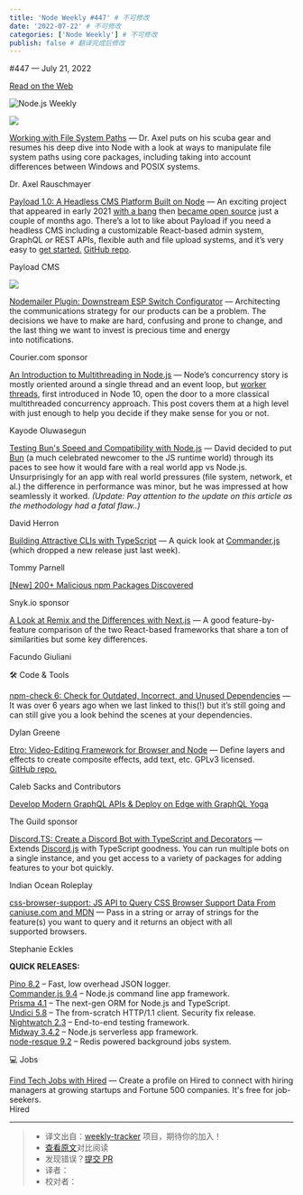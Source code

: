 ```yaml
---
title: 'Node Weekly #447' # 不可修改
date: '2022-07-22' # 不可修改
categories: ['Node Weekly'] # 不可修改
publish: false # 翻译完成后修改
---
```


<!--以上是预览信息，图片一张或限制百字左右，前者优先，全文请使用二级及以下标题-->
<!-- more -->

#​447 — July 21, 2022

[Read on the Web](https://nodeweekly.com/link/126516/web)

![Node.js Weekly](https://res.cloudinary.com/cpress/image/upload/v1653576619/lgfqinzbdqttwmhvljxb.png)

[![](https://res.cloudinary.com/cpress/image/upload/w_1280,e_sharpen:60/inqp9gvqmaqwolgddybs.jpg)](https://nodeweekly.com/link/126517/web)

[Working with File System Paths](https://nodeweekly.com/link/126517/web "2ality.com") — Dr. Axel puts on his scuba gear and resumes his deep dive into Node with a look at ways to manipulate file system paths using core packages, including taking into account differences between Windows and POSIX systems.

Dr. Axel Rauschmayer

[Payload 1.0: A Headless CMS Platform Built on Node](https://nodeweekly.com/link/126518/web "payloadcms.com") — An exciting project that appeared in early 2021 [with a bang](https://nodeweekly.com/link/126519/web) then [became open source](https://nodeweekly.com/link/126520/web) just a couple of months ago. There’s a lot to like about Payload if you need a headless CMS including a customizable React-based admin system, GraphQL _or_ REST APIs, flexible auth and file upload systems, and it’s very easy to [get started.](https://nodeweekly.com/link/126521/web) [GitHub repo](https://nodeweekly.com/link/126522/web).

Payload CMS

[![](https://copm.s3.amazonaws.com/e5f90c24.png)](https://nodeweekly.com/link/126523/web)

[Nodemailer Plugin: Downstream ESP Switch Configurator](https://nodeweekly.com/link/126523/web "www.courier.com") — Architecting the communications strategy for our products can be a problem. The decisions we have to make are hard, confusing and prone to change, and the last thing we want to invest is precious time and energy into notifications.

Courier.com sponsor

[An Introduction to Multithreading in Node.js](https://nodeweekly.com/link/126524/web "blog.appsignal.com") — Node’s concurrency story is mostly oriented around a single thread and an event loop, but [worker threads](https://nodeweekly.com/link/126525/web), first introduced in Node 10, open the door to a more classical multithreaded concurrency approach. This post covers them at a high level with just enough to help you decide if they make sense for you or not.

Kayode Oluwasegun

[Testing Bun's Speed and Compatibility with Node.js](https://nodeweekly.com/link/126526/web "techsparx.com") — David decided to put [Bun](https://nodeweekly.com/link/126527/web) (a much celebrated newcomer to the JS runtime world) through its paces to see how it would fare with a real world app vs Node.js. Unsurprisingly for an app with real world pressures (file system, network, et al.) the difference in performance was minor, but he was impressed at how seamlessly it worked. _(Update: Pay attention to the update on this article as the methodology had a fatal flaw..)_

David Herron

[Building Attractive CLIs with TypeScript](https://nodeweekly.com/link/126528/web "blog.terrible.dev") — A quick look at [Commander.js](https://nodeweekly.com/link/126529/web) (which dropped a new release just last week).

Tommy Parnell

[\[New\] 200+ Malicious npm Packages Discovered](https://nodeweekly.com/link/126530/web "snyk.io")

Snyk.io sponsor

[A Look at Remix and the Differences with Next.js](https://nodeweekly.com/link/126531/web "www.smashingmagazine.com") — A good feature-by-feature comparison of the two React-based frameworks that share a ton of similarities but some key differences.

Facundo Giuliani

🛠 Code & Tools

[npm-check 6: Check for Outdated, Incorrect, and Unused Dependencies](https://nodeweekly.com/link/126532/web "github.com") — It was over 6 years ago when we last linked to this(!) but it’s still going and can still give you a look behind the scenes at your dependencies.

Dylan Greene

[Etro: Video-Editing Framework for Browser and Node](https://nodeweekly.com/link/126533/web "etrojs.dev") — Define layers and effects to create composite effects, add text, etc. GPLv3 licensed. [GitHub repo.](https://nodeweekly.com/link/126534/web)

Caleb Sacks and Contributors

[Develop Modern GraphQL APIs & Deploy on Edge with GraphQL Yoga](https://nodeweekly.com/link/126535/web)

The Guild sponsor

[Discord.TS: Create a Discord Bot with TypeScript and Decorators](https://nodeweekly.com/link/126537/web "github.com") — Extends [Discord.js](https://nodeweekly.com/link/126539/web) with TypeScript goodness. You can run multiple bots on a single instance, and you get access to a variety of packages for adding features to your bot quickly.

Indian Ocean Roleplay

[css-browser-support: JS API to Query CSS Browser Support Data From caniuse.com and MDN](https://nodeweekly.com/link/126541/web "github.com") — Pass in a string or array of strings for the feature(s) you want to query and it returns an object with all supported browsers.

Stephanie Eckles

**QUICK RELEASES:**

[Pino 8.2](https://nodeweekly.com/link/126543/web) – Fast, low overhead JSON logger.  
[Commander.js 9.4](https://nodeweekly.com/link/126545/web) – Node.js command line app framework.  
[Prisma 4.1](https://nodeweekly.com/link/126547/web) – The next-gen ORM for Node.js and TypeScript.  
[Undici 5.8](https://nodeweekly.com/link/126549/web) – The from-scratch HTTP/1.1 client. Security fix release.  
[Nightwatch 2.3](https://nodeweekly.com/link/126550/web) – End-to-end testing framework.  
[Midway 3.4.2](https://nodeweekly.com/link/126551/web) – Node.js serverless app framework.  
[node-resque 9.2](https://nodeweekly.com/link/126552/web) – Redis powered background jobs system.

💻 Jobs

[Find Tech Jobs with Hired](https://nodeweekly.com/link/126553/web) — Create a profile on Hired to connect with hiring managers at growing startups and Fortune 500 companies. It's free for job-seekers.  
Hired

---
> * 译文出自：[weekly-tracker](https://github.com/FEDarling/weekly-tracker) 项目，期待你的加入！
> * [查看原文](https://nodeweekly.com/issues/447)对比阅读
> * 发现错误？[提交 PR](https://github.com/FEDarling/weekly-tracker/blob/main/weeklys/node_weekly/447)
> * 译者：
> * 校对者：
